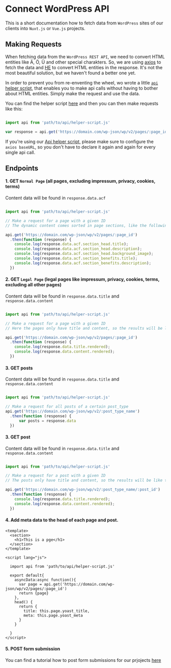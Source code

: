 # Connect WordPress API

This is a short documentation how to fetch data from `WordPress` sites of our clients into `Nuxt.js` or `Vue.js` projects.

## Making Requests

When fetching data from the `WordPress REST API`, we need to convert HTML entities like Ä, Ö, Ü and other special charakters. 
So, we are using [axios](https://www.npmjs.com/package/axios) to fetch the data and [HE](https://www.npmjs.com/package/he) to convert HTML entities in the response. It's not the most beautiful solution, but we haven't found a better one yet.

In order to prevent you from re-enventing the wheel, wo wrote a little [`api` helper script](https://github.com/Webhikers/wp-api-doc/blob/main/api.js), that enables you to make api calls without having to bother about HTML entities. Simply make the request and use the data.

You can find the helper script [here](https://github.com/Webhikers/wp-api-doc/blob/main/api.js) and then you can then make requests like this:

```javascript

import api from 'path/to/api/helper-script.js'

var response = api.get('https://domain.com/wp-json/wp/v2/pages/:page_id')

```
If you're using our [Api helper script](https://github.com/Webhikers/wp-api-doc/blob/main/api.js), please make sure to configure the `axios baseURL`, so you don't have to declare it again and again for every single api call.

## Endpoints

#### 1. GET `Normal Page` (all pages, excluding impressum, privacy, cookies, terms)

Content data will be found in `response.data.acf`

```javascript

import api from 'path/to/api/helper-script.js'

// Make a request for a page with a given ID
// The dynamic content comes sorted in page sections, like the following

api.get('https://domain.com/wp-json/wp/v2/pages/:page_id')
  .then(function (response) {
    console.log(response.data.acf.section_head.title);
    console.log(response.data.acf.section_head.description);
    console.log(response.data.acf.section_head.background_image);
    console.log(response.data.acf.section_benefits.title); 
    console.log(response.data.acf.section_benefits.description); 
  })
```

#### 2. GET `Legal Page` (legal pages like impressum, privacy, cookies, terms, excluding all other pages)

Content data will be found in `response.data.title` and `response.data.content`

```javascript

import api from 'path/to/api/helper-script.js'

// Make a request for a page with a given ID
// Here the pages only have title and content, so the results will be like the following

api.get('https://domain.com/wp-json/wp/v2/pages/:page_id')
  .then(function (response) {
    console.log(response.data.title.rendered);
    console.log(response.data.content.rendered);
  })
```

#### 3. GET posts

Content data will be found in `response.data.title` and `response.data.content`

```javascript

import api from 'path/to/api/helper-script.js'

// Make a request for all posts of a certain post_type
api.get('https://domain.com/wp-json/wp/v2/:post_type_name')
  .then(function (response) {
      var posts = response.data
  })
```

#### 3. GET post

Content data will be found in `response.data.title` and `response.data.content`

```javascript

import api from 'path/to/api/helper-script.js'

// Make a request for a post with a given ID
// The posts only have title and content, so the results will be like the following

api.get('https://domain.com/wp-json/wp/v2/:post_type_name/:post_id')
  .then(function (response) {
    console.log(response.data.title.rendered);
    console.log(response.data.content.rendered);
  })
```

#### 4. Add meta data to the head of each page and post. 

```vue
<template>
  <section>
    <h1>This is a pge</h1>
  </section>
</template>

<script lang="js">

  import api from 'path/to/api/helper-script.js'

  export default{
    asyncData:async function(){      
      var page = api.get('https://domain.com/wp-json/wp/v2/pages/:page_id')      
      return {page}      
    },
    head() {
      return {
        title: this.page.yoast_title,
        meta: this.page.yoast_meta
      }
    }

  }
</script>

```

#### 5. POST form submission

You can find a tutorial how to post form submissions for our prjojects [here](https://github.com/Webhikers/bootstrap-vue-cf7)
